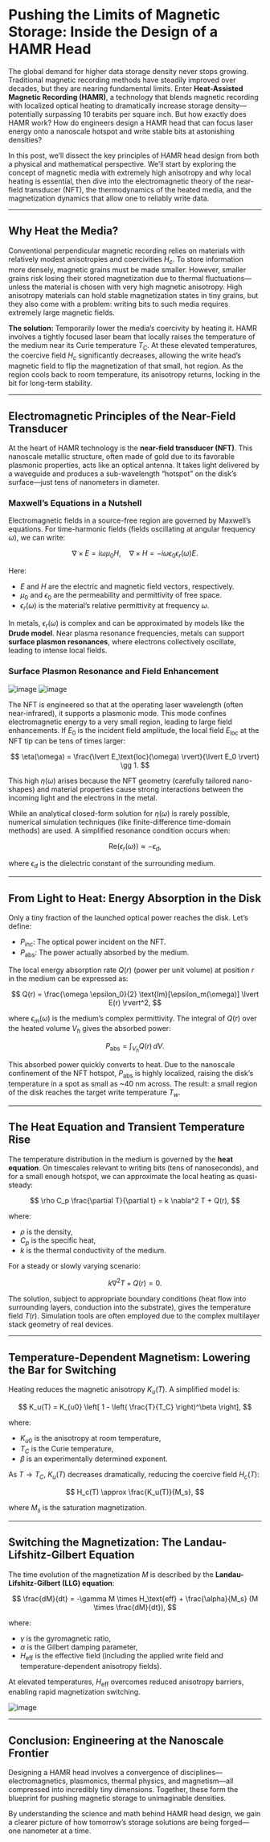 
# Pushing the Limits of Magnetic Storage: Inside the Design of a HAMR Head

The global demand for higher data storage density never stops growing. Traditional magnetic recording methods have steadily improved over decades, but they are nearing fundamental limits. Enter **Heat-Assisted Magnetic Recording (HAMR)**, a technology that blends magnetic recording with localized optical heating to dramatically increase storage density—potentially surpassing 10 terabits per square inch. But how exactly does HAMR work? How do engineers design a HAMR head that can focus laser energy onto a nanoscale hotspot and write stable bits at astonishing densities?

In this post, we’ll dissect the key principles of HAMR head design from both a physical and mathematical perspective. We’ll start by exploring the concept of magnetic media with extremely high anisotropy and why local heating is essential, then dive into the electromagnetic theory of the near-field transducer (NFT), the thermodynamics of the heated media, and the magnetization dynamics that allow one to reliably write data.

---

## Why Heat the Media?

Conventional perpendicular magnetic recording relies on materials with relatively modest anisotropies and coercivities $H_c$. To store information more densely, magnetic grains must be made smaller. However, smaller grains risk losing their stored magnetization due to thermal fluctuations—unless the material is chosen with very high magnetic anisotropy. High anisotropy materials can hold stable magnetization states in tiny grains, but they also come with a problem: writing bits to such media requires extremely large magnetic fields.

**The solution:** Temporarily lower the media’s coercivity by heating it. HAMR involves a tightly focused laser beam that locally raises the temperature of the medium near its Curie temperature $T_C$. At these elevated temperatures, the coercive field $H_c$ significantly decreases, allowing the write head’s magnetic field to flip the magnetization of that small, hot region. As the region cools back to room temperature, its anisotropy returns, locking in the bit for long-term stability.

---

## Electromagnetic Principles of the Near-Field Transducer

At the heart of HAMR technology is the **near-field transducer (NFT)**. This nanoscale metallic structure, often made of gold due to its favorable plasmonic properties, acts like an optical antenna. It takes light delivered by a waveguide and produces a sub-wavelength “hotspot” on the disk’s surface—just tens of nanometers in diameter.

### Maxwell’s Equations in a Nutshell

Electromagnetic fields in a source-free region are governed by Maxwell’s equations. For time-harmonic fields (fields oscillating at angular frequency $\omega$), we can write:

$$
\nabla \times E = i \omega \mu_0 H, \quad \nabla \times H = -i \omega \epsilon_0 \epsilon_r(\omega) E.
$$

Here:
- $E$ and $H$ are the electric and magnetic field vectors, respectively.
- $\mu_0$ and $\epsilon_0$ are the permeability and permittivity of free space.
- $\epsilon_r(\omega)$ is the material’s relative permittivity at frequency $\omega$.

In metals, $\epsilon_r(\omega)$ is complex and can be approximated by models like the **Drude model**. Near plasma resonance frequencies, metals can support **surface plasmon resonances**, where electrons collectively oscillate, leading to intense local fields.

### Surface Plasmon Resonance and Field Enhancement


![image](https://github.com/user-attachments/assets/0ceedb3d-b37e-40d4-a9af-d572503eff64)     ![image](https://github.com/user-attachments/assets/4413abf8-4413-45ec-acae-605336ef59ca)


The NFT is engineered so that at the operating laser wavelength (often near-infrared), it supports a plasmonic mode. This mode confines electromagnetic energy to a very small region, leading to large field enhancements. If $E_0$ is the incident field amplitude, the local field $E_\text{loc}$ at the NFT tip can be tens of times larger:

$$
\eta(\omega) = \frac{\lvert E_\text{loc}(\omega) \rvert}{\lvert E_0 \rvert} \gg 1.
$$

This high $\eta(\omega)$ arises because the NFT geometry (carefully tailored nano-shapes) and material properties cause strong interactions between the incoming light and the electrons in the metal.

While an analytical closed-form solution for $\eta(\omega)$ is rarely possible, numerical simulation techniques (like finite-difference time-domain methods) are used. A simplified resonance condition occurs when:

$$
\text{Re}(\epsilon_r(\omega)) \approx -\epsilon_d,
$$

where $\epsilon_d$ is the dielectric constant of the surrounding medium.

---

## From Light to Heat: Energy Absorption in the Disk

Only a tiny fraction of the launched optical power reaches the disk. Let’s define:
- $P_\text{inc}$: The optical power incident on the NFT.
- $P_\text{abs}$: The power actually absorbed by the medium.

The local energy absorption rate $Q(r)$ (power per unit volume) at position $r$ in the medium can be expressed as:

$$
Q(r) = \frac{\omega \epsilon_0}{2} \text{Im}[\epsilon_m(\omega)] \lvert E(r) \rvert^2,
$$

where $\epsilon_m(\omega)$ is the medium’s complex permittivity. The integral of $Q(r)$ over the heated volume $V_h$ gives the absorbed power:

$$
P_\text{abs} = \int_{V_h} Q(r) \, dV.
$$

This absorbed power quickly converts to heat. Due to the nanoscale confinement of the NFT hotspot, $P_\text{abs}$ is highly localized, raising the disk’s temperature in a spot as small as ~40 nm across. The result: a small region of the disk reaches the target write temperature $T_w$.

---

## The Heat Equation and Transient Temperature Rise

The temperature distribution in the medium is governed by the **heat equation**. On timescales relevant to writing bits (tens of nanoseconds), and for a small enough hotspot, we can approximate the local heating as quasi-steady:

$$
\rho C_p \frac{\partial T}{\partial t} = k \nabla^2 T + Q(r),
$$

where:
- $\rho$ is the density,
- $C_p$ is the specific heat,
- $k$ is the thermal conductivity of the medium.

For a steady or slowly varying scenario:

$$
k \nabla^2 T + Q(r) = 0.
$$

The solution, subject to appropriate boundary conditions (heat flow into surrounding layers, conduction into the substrate), gives the temperature field $T(r)$. Simulation tools are often employed due to the complex multilayer stack geometry of real devices.

---

## Temperature-Dependent Magnetism: Lowering the Bar for Switching

Heating reduces the magnetic anisotropy $K_u(T)$. A simplified model is:

$$
K_u(T) = K_{u0} \left[ 1 - \left( \frac{T}{T_C} \right)^\beta \right],
$$

where:
- $K_{u0}$ is the anisotropy at room temperature,
- $T_C$ is the Curie temperature,
- $\beta$ is an experimentally determined exponent.

As $T \to T_C$, $K_u(T)$ decreases dramatically, reducing the coercive field $H_c(T)$:

$$
H_c(T) \approx \frac{K_u(T)}{M_s},
$$

where $M_s$ is the saturation magnetization.

---

## Switching the Magnetization: The Landau-Lifshitz-Gilbert Equation

The time evolution of the magnetization $M$ is described by the **Landau-Lifshitz-Gilbert (LLG) equation**:

$$
\frac{dM}{dt} = -\gamma M \times H_\text{eff} + \frac{\alpha}{M_s} (M \times \frac{dM}{dt}),
$$

where:
- $\gamma$ is the gyromagnetic ratio,
- $\alpha$ is the Gilbert damping parameter,
- $H_\text{eff}$ is the effective field (including the applied write field and temperature-dependent anisotropy fields).

At elevated temperatures, $H_\text{eff}$ overcomes reduced anisotropy barriers, enabling rapid magnetization switching.

![image](https://github.com/user-attachments/assets/714b609f-10fa-4d8c-b0d1-bf297f5c80ae)

---

## Conclusion: Engineering at the Nanoscale Frontier

Designing a HAMR head involves a convergence of disciplines—electromagnetics, plasmonics, thermal physics, and magnetism—all compressed into incredibly tiny dimensions. Together, these form the blueprint for pushing magnetic storage to unimaginable densities.

By understanding the science and math behind HAMR head design, we gain a clearer picture of how tomorrow’s storage solutions are being forged—one nanometer at a time.
